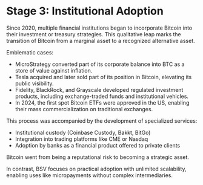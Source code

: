 # Stage 3: Institutional Adoption

Since 2020, multiple financial institutions began to incorporate Bitcoin into their investment or treasury strategies. This qualitative leap marks the transition of Bitcoin from a marginal asset to a recognized alternative asset.

Emblematic cases:

* MicroStrategy converted part of its corporate balance into BTC as a store of value against inflation.
* Tesla acquired and later sold part of its position in Bitcoin, elevating its public visibility.
* Fidelity, BlackRock, and Grayscale developed regulated investment products, including exchange-traded funds and institutional vehicles.
* In 2024, the first spot Bitcoin ETFs were approved in the US, enabling their mass commercialization on traditional exchanges.

This process was accompanied by the development of specialized services:

* Institutional custody (Coinbase Custody, Bakkt, BitGo)
* Integration into trading platforms like CME or Nasdaq
* Adoption by banks as a financial product offered to private clients

Bitcoin went from being a reputational risk to becoming a strategic asset.

In contrast, BSV focuses on practical adoption with unlimited scalability, enabling uses like micropayments without complex intermediaries.
